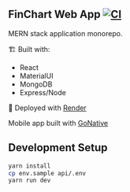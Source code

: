 ## FinChart Web App [![CI](https://github.com/spencerlepine/finchart/actions/workflows/node-ci.yml/badge.svg)](https://github.com/spencerlepine/finchart/actions/workflows/node-ci.yml)

MERN stack application monorepo.

🏗 Built with:
- React
- MaterialUI
- MongoDB
- Express/Node

🚀 Deployed with [Render](https://dashboard.render.com/)

Mobile app built with [GoNative](https://gonative.io/app/ndmkq1zzy8ummdemdee5w6058g/interface)

## Development Setup

```sh
yarn install
cp env.sample api/.env
yarn run dev
```